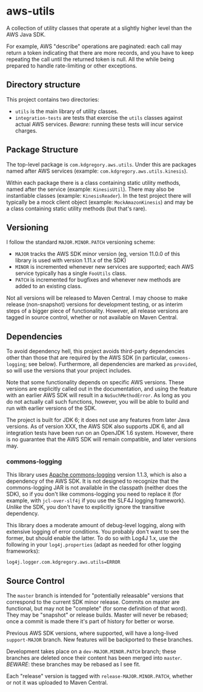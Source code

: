 # aws-utils

A collection of utility classes that operate at a slightly higher level than the AWS Java SDK.

For example, AWS "describe" operations are paginated: each call may return a token indicating
that there are more records, and you have to keep repeating the call until the returned token
is null. All the while being prepared to handle rate-limiting or other exceptions.


## Directory structure

This project contains two directories:

* `utils` is the main library of utility classes.
* `integration-tests` are tests that exercise the `utils` classes against actual AWS services.
  *Beware:* running these tests will incur service charges.


## Package Structure

The top-level package is `com.kdgregory.aws.utils`. Under this are packages named after AWS
services (example: `com.kdgregory.aws.utils.kinesis`).

Within each package there is a class containing static utility methods, named after the service
(example: `KinesisUtil`). There may also be instantiable classes (example: `KinesisReader`). In
the test project there will typically be a mock client object (example: `MockAmazonKinesis`)
and may be a class containing static utility methods (but that's rare).


## Versioning

I follow the standard `MAJOR.MINOR.PATCH` versioning scheme:

* `MAJOR` tracks the AWS SDK minor version (eg, version 11.0.0 of this library is used with version 1.11.x of the SDK)
* `MINOR` is incremented whenever new services are supported; each AWS service typically has a single `FooUtils` class.
* `PATCH` is incremented for bugfixes and whenever new methods are added to an existing class.
  
Not all versions will be released to Maven Central. I may choose to make release (non-snapshot) versions for
development testing, or as interim steps of a bigger piece of functionality. However, all release versions
are tagged in source control, whether or not available on Maven Central.


## Dependencies

To avoid dependency hell, this project avoids third-party dependencies other than
those that are required by the AWS SDK (in particular, `commons-logging`; see
below). Furthermore, all dependencies are marked as `provided`, so will use the
versions that your project includes.

Note that some functionality depends on specific AWS versions. These versions are
explicitly called out in the documentation, and using the feature with an earlier
AWS SDK will result in a `NoSuchMethodError`. As long as you do not actually call
such functions, however, you will be able to build and run with earlier versions
of the SDK.

The project is built for JDK 6; it does not use any features from later Java versions.
As of version XXX, the AWS SDK also supports JDK 6, and all integration tests have been
run on an OpenJDK 1.6 system. However, there is no guarantee that the AWS SDK will remain
compatible, and later versions may.


### commons-logging

This library uses [Apache commons-logging](http://commons.apache.org/proper/commons-logging/)
version 1.1.3, which is also a dependency of the AWS SDK. It is not designed to recognize
that the commons-logging JAR is not available in the classpath (neither does the SDK), so
if you don't like commons-logging you need to replace it (for example, with `jcl-over-slf4j`
if you use the SLF4J logging framework). _Unlike_ the SDK, you don't have to explicitly
ignore the transitive dependency.

This library does a moderate amount of debug-level logging, along with extensive logging of
error conditions. You probably don't want to see the former, but should enable the latter.
To do so with Log4J 1.x, use the following in your `log4j.properties` (adapt as needed for
other logging frameworks):

```
log4j.logger.com.kdgregory.aws.utils=ERROR
```


## Source Control

The `master` branch is intended for "potentially releasable" versions that correspond to
the current SDK minor release. Commits on master are functional, but may not be "complete"
(for some definition of that word). They may be "snapshot" or release builds. Master will
never be rebased; once a commit is made there it's part of history for better or worse.

Previous AWS SDK versions, where supported, will have a long-lived `support-MAJOR` branch.
New features will be backported to these branches.

Development takes place on a `dev-MAJOR.MINOR.PATCH` branch; these branches are deleted
once their content has been merged into `master`. *BEWARE*: these branches may be rebased
as I see fit.

Each "release" version is tagged with `release-MAJOR.MINOR.PATCH`, whether or not it was
uploaded to Maven Central.
